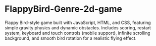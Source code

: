 # FlappyBird-Genre-2d-game
Flappy Bird-style game built with JavaScript, HTML, and CSS, featuring simple gravity physics and dynamic obstacles. Includes scoring, restart system, keyboard and touch controls (mobile support), infinite scrolling background, and smooth bird rotation for a realistic flying effect.
